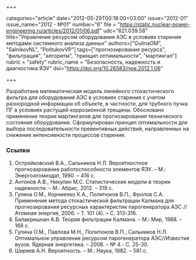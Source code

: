 +++

categories="article"
date="2012-05-29T00:18:00+03:00"
issue="2012-01"
issue_name="2012 - №01"
number="6"
file = "https://static.nuclear-power-engineering.ru/articles/2012/01/06.pdf"
udc="621.039.58"
title="Управление ресурсом оборудования АЭС в условиях старения методами системного анализа данных"
authors=["GulinaOM", "SalnikovNL", "PolitukovVP"]
tags=["прогнозирование ресурса", "фильтрация", "алгоритм", "принцип оптимальности", "мартингал"]
rubric = "safety"
rubric_name = "Безопасность, надежность и диагностика ЯЭУ"
doi="https://doi.org/10.26583/npe.2012.1.06"

+++

Разработана математическая модель линейного стохастического фильтра для оборудования АЭС в условиях старения с учетом разнородной информации об объекте, в частности, для трубного пучка ПГ в условиях растущей коррозионной трещины. Обосновано применение теории мартингалов для прогнозирования технического состояния оборудования. Сформулирован принцип оптимальности для выбора последовательности превентивных действий, направленных на снижение интенсивности процессов старения.

### Ссылки

1. Острейковский В.А., Сальников Н.Л. Вероятностное прогнозирование работоспособности элементов ЯЭУ. – М.: Энергоатомиздат, 1990. – 416 с.
2. Антонов А.В., Никулин М.С. Статистические модели в теории надежности. – М.: Абрис, 2012. – 319 с.
3. Гулина О.М., Корниенко К.А., Политюков В.П., Фролов С.А. Применение метода стохастической фильтрации Калмана для прогнозирования ресурсных характеристик парогенератора АЭС //Атомная энергия, 2006. – Т. 101 (4). – С. 313-316.
4. Балакришнан А.В. Теория фильтрации Калмана. – М.: Мир, 1988. – 168 с.
5. Гулина О.М., Павлова М.Н., Политюков В.П., Сальников Н.Л. Оптимальное управление ресурсом парогенератора АЭС//Известия вузов. Ядерная энергетика. – 2008. – № 4.- С. 25-30.
6. Ширяев А.Н. Вероятность. – М.: Наука, 1982. – 581 с.